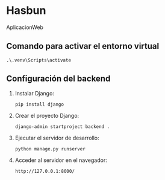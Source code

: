 # Hasbun
AplicacionWeb

## Comando para activar el entorno virtual
    .\.venv\Scripts\activate

## Configuración del backend

1. Instalar Django:
    ```
    pip install django
    ```

2. Crear el proyecto Django:
    ```
    django-admin startproject backend .
    ```

3. Ejecutar el servidor de desarrollo:
    ```
    python manage.py runserver
    ```

4. Acceder al servidor en el navegador:
    ```
    http://127.0.0.1:8000/
    ```